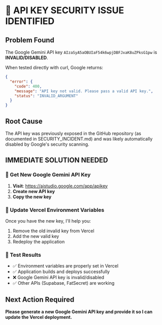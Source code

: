 # 🚨 API KEY SECURITY ISSUE IDENTIFIED

## Problem Found
The Google Gemini API key `AIzaSyA5aOBUIaF54k6wpjDBFJxaK8uZPksG1pw` is **INVALID/DISABLED**.

When tested directly with curl, Google returns:
```json
{
  "error": {
    "code": 400,
    "message": "API key not valid. Please pass a valid API key.",
    "status": "INVALID_ARGUMENT"
  }
}
```

## Root Cause
The API key was previously exposed in the GitHub repository (as documented in SECURITY_INCIDENT.md) and was likely automatically disabled by Google's security scanning.

## IMMEDIATE SOLUTION NEEDED

### 🔑 Get New Google Gemini API Key
1. **Visit**: https://aistudio.google.com/app/apikey
2. **Create new API key**
3. **Copy the new key**

### 🔧 Update Vercel Environment Variables
Once you have the new key, I'll help you:
1. Remove the old invalid key from Vercel
2. Add the new valid key
3. Redeploy the application

### 🧪 Test Results
- ✅ Environment variables are properly set in Vercel
- ✅ Application builds and deploys successfully  
- ❌ Google Gemini API key is invalid/disabled
- ✅ Other APIs (Supabase, FatSecret) are working

## Next Action Required
**Please generate a new Google Gemini API key and provide it so I can update the Vercel deployment.**
